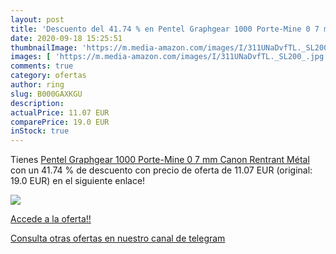 ```yaml
---
layout: post
title: 'Descuento del 41.74 % en Pentel Graphgear 1000 Porte-Mine 0 7 mm '
date: 2020-09-18 15:25:51
thumbnailImage: 'https://m.media-amazon.com/images/I/311UNaDvfTL._SL200_.jpg'
images: [ 'https://m.media-amazon.com/images/I/311UNaDvfTL._SL200_.jpg' ]
comments: true
category: ofertas
author: ring
slug: B000GAXKGU
description:
actualPrice: 11.07 EUR
comparePrice: 19.0 EUR
inStock: true
---
```


Tienes [Pentel Graphgear 1000 Porte-Mine 0 7 mm Canon Rentrant Métal](https://www.amazon.com/dp/B000GAXKGU/?tag=redken08-20) con un 41.74 % de descuento con precio de oferta de 11.07 EUR (original: 19.0 EUR) en el siguiente enlace!

[![](https://m.media-amazon.com/images/I/311UNaDvfTL._SL200_.jpg)](https://www.amazon.com/dp/B000GAXKGU/?tag=redken08-20)

[Accede a la oferta!!](https://www.amazon.com/dp/B000GAXKGU/?tag=redken08-20)

[Consulta otras ofertas en nuestro canal de telegram](https://t.me/s/ofertas25)

